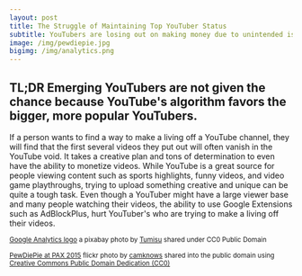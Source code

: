 ```yaml
---
layout: post
title: The Struggle of Maintaining Top YouTuber Status
subtitle: YouTubers are losing out on making money due to unintended issues.
image: /img/pewdiepie.jpg
bigimg: /img/analytics.png
---
```

## TL;DR Emerging YouTubers are not given the chance because YouTube's algorithm favors the bigger, more popular YouTubers.

If a person wants to find a way to make a living off a YouTube channel, they will find that the first several videos they put out will often vanish in the YouTube void. It takes a creative plan and tons of determination to even have the ability to monetize videos. While YouTube is a great source for people viewing content such as sports highlights, funny videos, and video game playthroughs, trying to upload something creative and unique can be quite a tough task. Even though a YouTuber might have a large viewer base and many people watching their videos, the ability to use Google Extensions such as AdBlockPlus, hurt YouTuber's who are trying to make a living off their videos.


<small> <a title="Google Analytics logo" href="https://pixabay.com/p-1925495/?no_redirect">Google Analytics logo</a> a pixabay photo by <a href="https://pixabay.com/en/users/Tumisu-148124/">Tumisu</a> shared under CC0 Public Domain </small>

<small> <a title="PewDiePie at PAX 2015" href="https://flickr.com/photos/camknows/20445592444">PewDiePie at PAX 2015</a> flickr photo by <a href="https://flickr.com/people/camknows">camknows</a> shared into the public domain using <a href="https://creativecommons.org/publicdomain/zero/1.0/">Creative Commons Public Domain Dedication (CC0)</a> </small>
